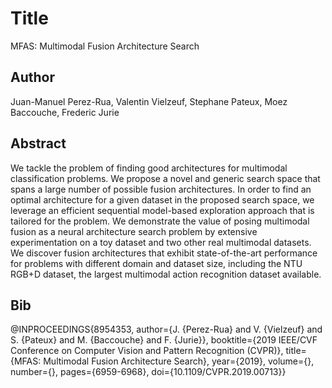 # Title
MFAS: Multimodal Fusion Architecture Search

## Author
Juan-Manuel Perez-Rua, Valentin Vielzeuf, Stephane Pateux, Moez Baccouche, Frederic Jurie

## Abstract
We tackle the problem of finding good architectures for multimodal classification problems. We propose a novel and generic search space that spans a large number of possible fusion architectures. In order to find an optimal architecture for a given dataset in the proposed search space, we leverage an efficient sequential model-based exploration approach that is tailored for the problem. We demonstrate the value of posing multimodal fusion as a neural architecture search problem by extensive experimentation on a toy dataset and two other real multimodal datasets. We discover fusion architectures that exhibit state-of-the-art performance for problems with different domain and dataset size, including the NTU RGB+D dataset, the largest multimodal action recognition dataset available.

## Bib
@INPROCEEDINGS{8954353,  author={J. {Perez-Rua} and V. {Vielzeuf} and S. {Pateux} and M. {Baccouche} and F. {Jurie}},  booktitle={2019 IEEE/CVF Conference on Computer Vision and Pattern Recognition (CVPR)},   title={MFAS: Multimodal Fusion Architecture Search},   year={2019},  volume={},  number={},  pages={6959-6968},  doi={10.1109/CVPR.2019.00713}}